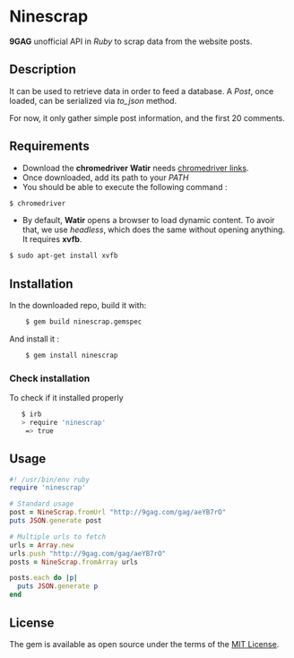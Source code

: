 # Ninescrap

**9GAG** unofficial API in *Ruby* to scrap data from the website posts.

## Description

It can be used to retrieve data in order to feed a database.
A *Post*, once loaded, can be serialized via _to\_json_ method.

For now, it only gather simple post information, and the first 20 comments.

## Requirements

* Download the **chromedriver** **Watir** needs [chromedriver links](https://sites.google.com/a/chromium.org/chromedriver/downloads).
* Once downloaded, add its path to your *PATH*
* You should be able to execute the following command :

```bash
$ chromedriver
```

* By default, **Watir** opens a browser to load dynamic content. To avoir that, we use *headless*, which does the same without opening anything. It requires **xvfb**.
```bash
$ sudo apt-get install xvfb
```

## Installation

In the downloaded repo, build it with:

```bash
    $ gem build ninescrap.gemspec
```

And install it :

```bash
    $ gem install ninescrap
```

### Check installation

To check if it installed properly

```bash
   $ irb
   > require 'ninescrap'
    => true
```


## Usage

```ruby
#! /usr/bin/env ruby
require 'ninescrap'

# Standard usage
post = NineScrap.fromUrl "http://9gag.com/gag/aeYB7rO"
puts JSON.generate post

# Multiple urls to fetch
urls = Array.new
urls.push "http://9gag.com/gag/aeYB7rO"
posts = NineScrap.fromArray urls

posts.each do |p|
  puts JSON.generate p
end

```


## License

The gem is available as open source under the terms of the [MIT License](http://opensource.org/licenses/MIT).
